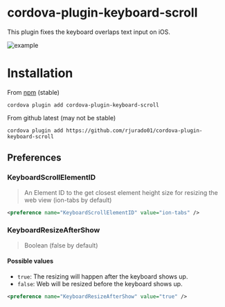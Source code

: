 # cordova-plugin-keyboard-scroll

This plugin fixes the keyboard overlaps text input on iOS.

![example](images/keyboardoverlap.png)

# Installation

From [npm](https://www.npmjs.com/package/cordova-plugin-keyboard) (stable)

`cordova plugin add cordova-plugin-keyboard-scroll`

From github latest (may not be stable)

`cordova plugin add https://github.com/rjurado01/cordova-plugin-keyboard-scroll`

## Preferences

### KeyboardScrollElementID

> An Element ID to the get closest element height size for resizing the web view (ion-tabs by default)

```xml
<preference name="KeyboardScrollElementID" value="ion-tabs" />
```

### KeyboardResizeAfterShow

> Boolean (false by default)

#### Possible values
- `true`: The resizing will happen after the keyboard shows up.
- `false`: Web will be resized before the keyboard shows up.

```xml
<preference name="KeyboardResizeAfterShow" value="true" />
```
